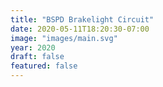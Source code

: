 ```yaml
---
title: "BSPD Brakelight Circuit"
date: 2020-05-11T18:20:30-07:00
image: "images/main.svg"
year: 2020
draft: false
featured: false
---
```

